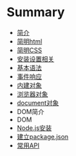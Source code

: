 # Summary

* [简介](README.md)
* [简明html](jian_ming_html_biao_qian.md)
* [简明CSS](jian_ming_css.md)
* [安装设置相关](chapter1.md)
* [基本语法](ji_ben_yu_fa.md)
* [事件响应](shi_jian_xiang_ying.md)
* [内建对象](dui_xiang.md)
* [浏览器对象](liu_lan_qi_dui_xiang.md)
* [document对象](documentdui_xiang.md)
* DOM简介
* DOM
* [Node.js安装](nodejs.md)
* [建立package.json](jian_li_package__json_lai_guan_li_node__js_xiang_m.md)
* [常用API](chang_yong_api.md)

